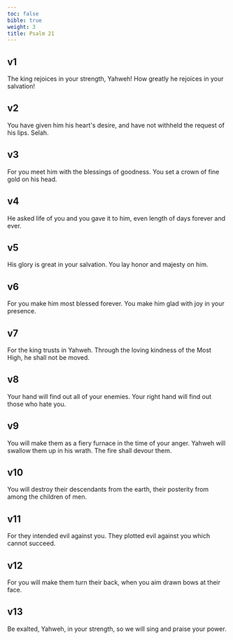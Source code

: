 ```yaml
---
toc: false
bible: true
weight: 3
title: Psalm 21
---
```




## v1 
The king rejoices in your strength, Yahweh! How greatly he rejoices in your salvation! 

## v2 
You have given him his heart's desire, and have not withheld the request of his lips. Selah. 

## v3 
For you meet him with the blessings of goodness. You set a crown of fine gold on his head. 

## v4 
He asked life of you and you gave it to him, even length of days forever and ever. 

## v5 
His glory is great in your salvation. You lay honor and majesty on him. 

## v6 
For you make him most blessed forever. You make him glad with joy in your presence. 

## v7 
For the king trusts in Yahweh. Through the loving kindness of the Most High, he shall not be moved. 

## v8 
Your hand will find out all of your enemies. Your right hand will find out those who hate you. 

## v9 
You will make them as a fiery furnace in the time of your anger. Yahweh will swallow them up in his wrath. The fire shall devour them. 

## v10 
You will destroy their descendants from the earth, their posterity from among the children of men. 

## v11 
For they intended evil against you. They plotted evil against you which cannot succeed. 

## v12 
For you will make them turn their back, when you aim drawn bows at their face. 

## v13 
Be exalted, Yahweh, in your strength, so we will sing and praise your power.

